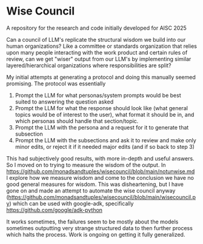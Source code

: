 # Wise Council
A repository for the research and code initially developed for AISC 2025

Can a council of LLM's replicate the structural wisdom we build into our human organizations? Like a committee or standards organization that relies upon many people interacting with the work product and certain rules of review, can we get "wiser" output from our LLM's by implementing similar layered/hierarchical organizations where responsibilities are split?

My initial attempts at generating a protocol and doing this manually seemed promising. The protocol was essentially
1. Prompt the LLM for what personas/system prompts would be best suited to answering the question asked
2. Prompt the LLM for what the response should look like (what general topics would be of interest to the user), what format it should be in, and which personas should handle that section/topic.
3. Prompt the LLM with the persona and a request for it to generate that subsection
4. Prompt the LLM with the subsections and ask it to review and make only minor edits, or reject it if it needed major edits (and if so back to step 3)

This had subjectively good results, with more in-depth and useful answers. So I moved on to trying to measure the wisdom of the output. In https://github.com/monadsandtuples/wisecouncil/blob/main/notunwise.md I explore how we measure wisdom and come to the conclusion we have no good general measures for wisdom. This was disheartening, but I have gone on and made an attempt to automate the wise council anyway (https://github.com/monadsandtuples/wisecouncil/blob/main/wisecouncil.py) which can be used with google-adk, specifically https://github.com/google/adk-python

It works sometimes, the failures seem to be mostly about the models sometimes outputting very strange structured data to then further process which halts the process. Work is ongoing on getting it fully generalized.
